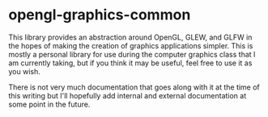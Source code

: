 opengl-graphics-common
======================

This library provides an abstraction around OpenGL, GLEW, and GLFW in the hopes of making the creation of graphics applications simpler. This is mostly a personal library for use during the computer graphics class that I am currently taking, but if you think it may be useful, feel free to use it as you wish.

There is not very much documentation that goes along with it at the time of this writing but I'll hopefully add internal and external documentation at some point in the future.
